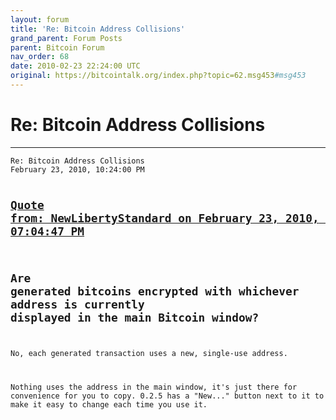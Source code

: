 ```yaml
---
layout: forum
title: 'Re: Bitcoin Address Collisions'
grand_parent: Forum Posts
parent: Bitcoin Forum
nav_order: 68
date: 2010-02-23 22:24:00 UTC
original: https://bitcointalk.org/index.php?topic=62.msg453#msg453
---
```


# Re: Bitcoin Address Collisions
---

<div class="language-plaintext highlighter-rouge"><div class="highlight"><pre class="highlight">
<code>Re: Bitcoin Address Collisions
February 23, 2010, 10:24:00 PM

<a href="https://bitcointalk.org/index.php?topic=62.msg450#msg450">Quote from: NewLibertyStandard on February 23, 2010, 07:04:47 PM</a>
-------------
Are generated bitcoins encrypted with whichever address is currently displayed in the main Bitcoin window?
-------------

No, each generated transaction uses a new, single-use address.

Nothing uses the address in the main window, it's just there for convenience for you to copy.  0.2.5 has a "New..." button next to it to make it easy to change each time you use it.
</code></pre></div></div>
